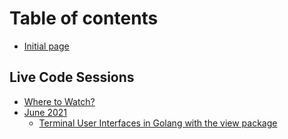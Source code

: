 # Table of contents

* [Initial page](README.md)

## Live Code Sessions <a id="live-code"></a>

* [Where to Watch?](live-code/where-to-watch.md)
* [June 2021](live-code/june-2021/README.md)
  * [Terminal User Interfaces in Golang with the view package](live-code/june-2021/14-june-2021-terminal-user-interfaces-in-golang-with-the-view-package.md)

